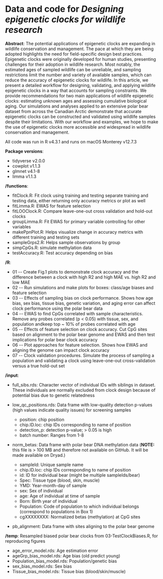 # Data and code for *Designing epigenetic clocks for wildlife research*

**Abstract**: The potential applications of epigenetic clocks are expanding in wildlife conservation and management. The pace at which they are being adopted highlights the need for field-specific design best practices. Epigenetic clocks were originally developed for human studies, presenting challenges for their adoption in wildlife research. Most notably, the estimated ages of sampled wildlife can be unreliable, and sampling restrictions limit the number and variety of available samples, which can reduce the accuracy of epigenetic clocks for wildlife. In this article, we present a detailed workflow for designing, validating, and applying wildlife epigenetic clocks in a way that accounts for sampling constraints. We provide recommendations for two main applications of wildlife epigenetic clocks: estimating unknown ages and assessing cumulative biological aging. Our simulations and analyses applied to an extensive polar bear dataset from across the Canadian Arctic demonstrate that accurate epigenetic clocks can be constructed and validated using wildlife samples despite their limitations. With our workflow and examples, we hope to make the use of epigenetic clocks more accessible and widespread in wildlife conservation and management.

All code was run in R v4.3.1 and runs on macOS Monterey v12.7.3

**Package versions**:

* tidyverse v2.0.0
* cowplot v1.1.3
* glmnet v4.1-8
* limma v1.1.3

**/functions**:

* fitClock.R: Fit clock using training and testing separate training and testing data, either returning only accuracy metrics or plot as well
* fitLimma.R: EWAS for feature selection
* fitLOOClock.R: Compare leave-one-out cross validation and hold-out clocks
* groupLimma.R: Fit EWAS for primary variable controlling for other variables
* makePpnPlot.R: Helps visualize change in accuracy metrics with different training and testing sets
* sampleGrps2.R: Helps sample observations by group
* simpCpGs.R: simulate methylation data
* testAccuracy.R: Test accuracy depending on bias

**/R**: 

* 01 -- Create Fig.1 plots to demonstrate clock accuracy and the difference between a clock with high R2 and high MAE vs. high R2 and low MAE
* 02 -- Run simulations and make plots for boxes: class/age biases and feature selection
* 03 -- Effects of sampling bias on clock performance. Shows how age bias, sex bias, tissue bias, genetic variation, and aging error can affect clock performance using the polar bear data
* 04 -- EWAS to find CpGs correlated with sample characteristics. Remove any probes correlated (p < 0.05) with tissue, sex, and population andkeep top ~ 10% of probes correlated with age
* 05 -- Effects of feature selection on clock accuracy. Cut CpG sites based on alignment to the polar bear genome and EWAS and then test implications for polar bear clock accuracy
* 06 -- Plot approaches for feature selection. Shows how EWAS and aligning the genome can impact clock accuracy
* 07 -- Clock validation procedures. Simulate the process of sampling a population and validating a clock using leave-one-out cross-validation versus a true hold-out set

**/input**:

* full_sibs.rds: Character vector of individual IDs with siblings in dataset. These individuals are normally excluded from clock design because of potential bias due to genetic relatedness

* low_qc_positions.rds: Data frame with low-quality detection p-values (high values indicate quality issues) for screening samples
  * position: chip position
  * chip.ID.loc: chip IDs corresponding to name of position
  * detection_p: detection p-value; > 0.05 is high
  * batch number: Ranges from 1-8

* norm_betas: Data frame with polar bear DNA methylation data (**NOTE:** this file is > 100 MB and therefore not available on GitHub. It will be made available on Dryad.)
  * sampleId: Unique sample name
  * chip.ID.loc: chip IDs corresponding to name of position
  * id: ID for individual bear (might be multiple sampleIds/bear)
  * Spec: Tissue type (blood, skin, muscle)
  * YMD: Year-month-day of sample
  * sex: Sex of individual
  * age: Age of individual at time of sample
  * Born: Birth year of individual
  * Population: Code of population to which individual belongs (correspond to populations in Box 1)
  * cgXXXXXXXX: Normalized betas (methylation) at CpG sites

* pb_alignment: Data frame with sites aligning to the polar bear genome

**/temp**: Resampled biased polar bear clocks from 03-TestClockBiases.R, for reproducing figures

* age_error_model.rds: Age estimation error
* ageGrp_bias_model.rds: Age bias (old predict young)
* Population_bias_model.rds: Population/genetic bias
* sex_bias_model.rds: Sex bias
* Tissue_bias_model.rds: Tissue bias (blood/skin/muscle)